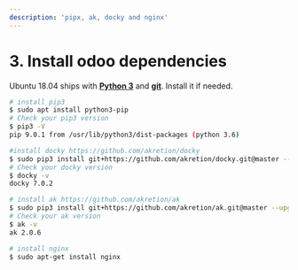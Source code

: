 ```yaml
---
description: 'pipx, ak, docky and nginx'
---
```


# 3. Install odoo dependencies

Ubuntu 18.04 ships with [**Python 3**](https://docs.python-guide.org/starting/install3/linux/) and [**git**](https://linuxize.com/post/how-to-install-git-on-ubuntu-18-04/). Install it if needed.

```bash
# install pip3
$ sudo apt install python3-pip
# Check your pip3 version
$ pip3 -V
pip 9.0.1 from /usr/lib/python3/dist-packages (python 3.6)
```

```bash
#install docky https://github.com/akretion/docky
$ sudo pip3 install git+https://github.com/akretion/docky.git@master --upgrade
# Check your docky version
$ docky -v
docky 7.0.2

# install ak https://github.com/akretion/ak
$ sudo pip3 install git+https://github.com/akretion/ak.git@master --upgrade
# Check your ak version
$ ak -v
ak 2.0.6

# install nginx
$ sudo apt-get install nginx
```







